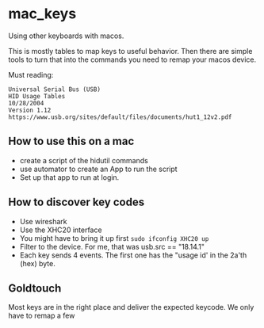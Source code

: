 # mac_keys

Using other keyboards with macos.

This is mostly tables to map keys to useful behavior.
Then there are simple tools to turn that into the
commands you need to remap your macos device.

Must reading:
```
Universal Serial Bus (USB)
HID Usage Tables
10/28/2004
Version 1.12
https://www.usb.org/sites/default/files/documents/hut1_12v2.pdf
```

## How to use this on a mac

- create a script of the hidutil commands
- use automator to create an App to run the script
- Set up that app to run at login.

## How to discover key codes

- Use wireshark
- Use the XHC20 interface
- You might have to bring it up first `sudo ifconfig XHC20 up`
- Filter to the device. For me, that was usb.src == "18.14.1"
- Each key sends 4 events.  The first one has the "usage id'
  in the 2a'th (hex) byte.

## Goldtouch

Most keys are in the right place and deliver the expected keycode.
We only have to remap a few
